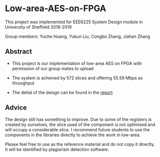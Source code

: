 # Low-area-AES-on-FPGA

This project was implemented for EEE6225 System Design module in University of Sheffield 2018-2019 

Group members: Yuche Huang, Yukun Liu, Congbo Zhang, Jiahan Zhang


## Abstract 
* This project is our implementation of low-area AES on FPGA with permission of our group mates to upload

* The system is acheived by 572 slices and offering 55.59 Mbps as thruoghput

* The detial of the deisgn can be found in the [report](https://github.com/yuchehuang/Low-area-AES-on-FPGA/blob/master/Low%20area%20implementation%20of%20AES%20on%20FPGA.pdf)

## Advice 

The design still has something to improve. Due to some of the registers is created by ourselves, the slice used of the component is not optimised and will occupy a considerable slice. I recommend future students to use the components in the libraries directly to achieve the work in low-area.

Please feel free to use as the reference material and do not copy it directly. It will be identified by plagiarism detection software. 